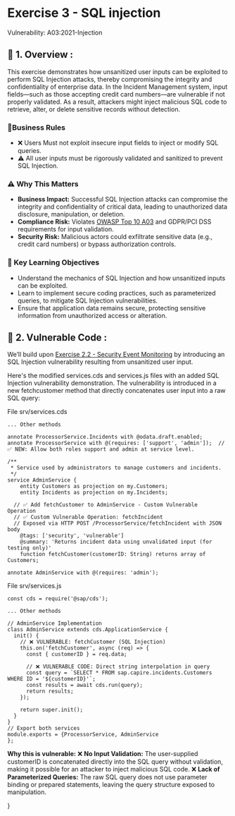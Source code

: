 # Exercise 3 - SQL injection
Vulnerability: A03:2021-Injection

## 📖  1. Overview :

This exercise demonstrates how unsanitized user inputs can be exploited to perform SQL Injection attacks, thereby compromising the integrity and confidentiality of enterprise data. In the Incident Management system, input fields—such as those accepting credit card numbers—are vulnerable if not properly validated. As a result, attackers might inject malicious SQL code to retrieve, alter, or delete sensitive records without detection.

### 📐Business Rules

  - ❌ Users Must not exploit insecure input fields to inject or modify SQL queries.
  - ⚠️ All user inputs must be rigorously validated and sanitized to prevent SQL Injection.

### ⚠️ Why This Matters

 * **Business Impact:** Successful SQL Injection attacks can compromise the integrity and confidentiality of critical data, leading to unauthorized data disclosure, manipulation, or deletion.
 * **Compliance Risk:** Violates [OWASP Top 10 A03](https://owasp.org/Top10/A03_2021-Injection/) and GDPR/PCI DSS requirements for input validation.
 * **Security Risk:** Malicious actors could exfiltrate sensitive data (e.g., credit card numbers) or bypass authorization controls.

### 🎯 Key Learning Objectives

- Understand the mechanics of SQL Injection and how unsanitized inputs can be exploited.
- Learn to implement secure coding practices, such as parameterized queries, to mitigate SQL Injection vulnerabilities.
- Ensure that application data remains secure, protecting sensitive information from unauthorized access or alteration.

## 🚨 2. Vulnerable Code :
We’ll build upon [Exercise 2.2 - Security Event Monitoring](../ex2/ex2.2/README.md)  by introducing an SQL Injection vulnerability resulting from unsanitized user input.

Here's the modified services.cds and services.js files with an added SQL Injection vulnerability demonstration. 
The vulnerability is introduced in a new fetchcustomer method that directly concatenates user input into a raw SQL query:

File srv/services.cds

```
... Other methods

annotate ProcessorService.Incidents with @odata.draft.enabled; 
annotate ProcessorService with @(requires: ['support', 'admin']);  // ✅ NEW: Allow both roles support and admin at service level.

/**
 * Service used by administrators to manage customers and incidents.
 */
service AdminService {
    entity Customers as projection on my.Customers;
    entity Incidents as projection on my.Incidents;
  
  // ✅ Add fetchCustomer to AdminService - Custom Vulnerable Operation
  // ✅ Custom Vulnerable Operation: fetchIncident
  // Exposed via HTTP POST /ProcessorService/fetchIncident with JSON body
    @tags: ['security', 'vulnerable']
    @summary: 'Returns incident data using unvalidated input (for testing only)'
    function fetchCustomer(customerID: String) returns array of Customers;

annotate AdminService with @(requires: 'admin');

```

File srv/services.js

```
const cds = require('@sap/cds');

... Other methods

// AdminService Implementation
class AdminService extends cds.ApplicationService {
  init() {
    // ❌ VULNERABLE: fetchCustomer (SQL Injection)
    this.on('fetchCustomer', async (req) => {
      const { customerID } = req.data;
      
      // ❌ VULNERABLE CODE: Direct string interpolation in query
      const query = `SELECT * FROM sap.capire.incidents.Customers WHERE ID = '${customerID}'`;
      const results = await cds.run(query);
      return results;
    });

    return super.init();
  }
}
// Export both services
module.exports = {ProcessorService, AdminService
};
```



**Why this is vulnerable:**
❌ **No Input Validation:** The user-supplied customerID is concatenated directly into the SQL query without validation, making it possible for an attacker to inject malicious SQL code.
❌ **Lack of Parameterized Queries:** The raw SQL query does not use parameter binding or prepared statements, leaving the query structure exposed to manipulation.







    
  }
